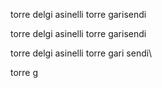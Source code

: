 torre delgi asinelli torre garisendi



torre delgi asinelli torre garisendi


torre delgi asinelli torre gari sendi\


torre g